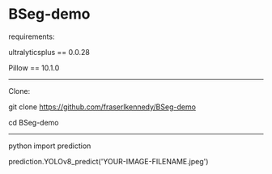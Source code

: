 # BSeg-demo

requirements:

ultralyticsplus == 0.0.28

Pillow == 10.1.0

---

Clone:

git clone https://github.com/fraserlkennedy/BSeg-demo

cd BSeg-demo

---

python import prediction 

prediction.YOLOv8_predict('YOUR-IMAGE-FILENAME.jpeg')

